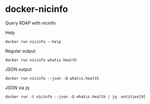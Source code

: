 # docker-nicinfo
Query RDAP with nicinfo

Help

`docker run nicinfo --help`

Regular output

`docker run nicinfo whatis.health`

JSON output

`docker run nicinfo --json -Q whatis.health`

JSON via jq

`docker run -t nicinfo --json -Q whatis.health | jq .entities[0]`
